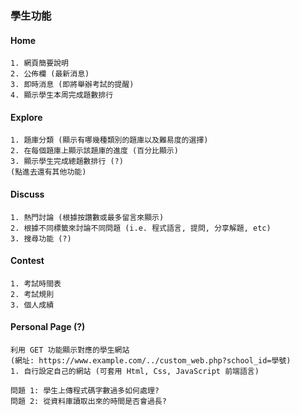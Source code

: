 ### 學生功能

#### Home

```
1. 網頁簡要說明
2. 公佈欄 (最新消息)
3. 即時消息 (即將舉辦考試的提醒)
4. 顯示學生本周完成題數排行
```

#### Explore

```
1. 題庫分類 (顯示有哪幾種類別的題庫以及難易度的選擇)
2. 在每個題庫上顯示該題庫的進度 (百分比顯示)
3. 顯示學生完成總題數排行 (?)
(點進去還有其他功能)
```

#### Discuss

```
1. 熱門討論 (根據按讚數或最多留言來顯示)
2. 根據不同標籤來討論不同問題 (i.e. 程式語言, 提問, 分享解題, etc)
3. 搜尋功能 (?)
```

#### Contest

```
1. 考試時間表
2. 考試規則
3. 個人成績
```

#### Personal Page (?)

```
利用 GET 功能顯示對應的學生網站
(網址: https://www.example.com/../custom_web.php?school_id=學號)
1. 自行設定自己的網站 (可套用 Html, Css, JavaScript 前端語言)

問題 1: 學生上傳程式碼字數過多如何處理?
問題 2: 從資料庫讀取出來的時間是否會過長?
```
